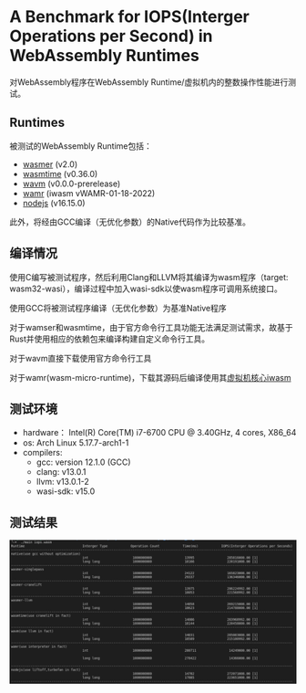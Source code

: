 # A Benchmark for IOPS(Interger Operations per Second) in WebAssembly Runtimes
对WebAssembly程序在WebAssembly Runtime/虚拟机内的整数操作性能进行测试。

## Runtimes
被测试的WebAssembly Runtime包括：
- [wasmer](https://github.com/wasmerio/wasmer) (v2.0)
- [wasmtime](https://github.com/bytecodealliance/wasmtime) (v0.36.0) 
- [wavm](https://github.com/WAVM/WAVM) (v0.0.0-prerelease)
- [wamr](https://github.com/bytecodealliance/wasm-micro-runtime) (iwasm vWAMR-01-18-2022)
- [nodejs](https://nodejs.org/) (v16.15.0)

此外，将经由GCC编译（无优化参数）的Native代码作为比较基准。

## 编译情况
使用C编写被测试程序，然后利用Clang和LLVM将其编译为wasm程序（target: wasm32-wasi），编译过程中加入wasi-sdk以使wasm程序可调用系统接口。

使用GCC将被测试程序编译（无优化参数）为基准Native程序

对于wamser和wasmtime，由于官方命令行工具功能无法满足测试需求，故基于Rust并使用相应的依赖包来编译构建自定义命令行工具。

对于wavm直接下载使用官方命令行工具

对于wamr(wasm-micro-runtime)，下载其源码后编译使用其[虚拟机核心iwasm](https://github.com/bytecodealliance/wasm-micro-runtime/blob/main/README.md#iwasm-vm-core)

## 测试环境
- hardware： Intel(R) Core(TM) i7-6700 CPU @ 3.40GHz, 4 cores, X86_64
- os: Arch Linux 5.17.7-arch1-1
- compilers: 
  - gcc: version 12.1.0 (GCC)
  - clang: v13.0.1
  - llvm: v13.0.1-2
  - wasi-sdk: v15.0
## 测试结果

![Result](doc/result.png)